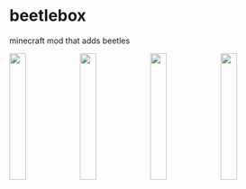 # beetlebox
minecraft mod that adds beetles

<div>
<a href="https://discord.gg/GyMTgPGM9R" target="_blank" rel="noopener noreferrer"><img src="https://volbot.neocities.org/images/stickers/discord.png" style="width:24%"></a>
<a href="https://modrinth.com/mod/beetlebox" target="_blank" rel="noopener noreferrer"><img src="https://volbot.neocities.org/images/stickers/modrinth.png" style="width:24%"></a>
<a href="https://www.curseforge.com/minecraft/mc-mods/beetlebox" target="_blank" rel="noopener noreferrer"><img src="https://volbot.neocities.org/images/stickers/curseforge.png" style="width:24%"></a>
  <a href="https://github.com/volbot/beetlebox/wiki" target="_blank" rel="noopener noreferrer"><img src="https://volbot.neocities.org/images/stickers/wiki.png" style="width:24%"></a>
</div>

